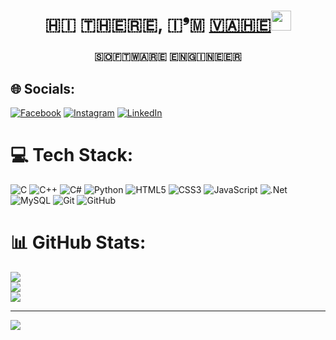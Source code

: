 <h1 align="center">​🇭​​🇮​ ​🇹​​🇭​​🇪​​🇷​​🇪​, ​🇮​❜​🇲​ <a href="https://daniilshat.ru/" target="_blank">🇻​​🇦​​🇭​​🇪​</a> 
<img src="https://github.com/blackcater/blackcater/raw/main/images/Hi.gif" height="32"/></h1>
<h3 align="center">​🇸​​🇴​​🇫​​🇹​​🇼​​🇦​​🇷​​🇪​ ​🇪​​🇳​​🇬​​🇮​​🇳​​🇪​​🇪​​🇷</h3>

## 🌐 Socials:
[![Facebook](https://img.shields.io/badge/Facebook-%231877F2.svg?logo=Facebook&logoColor=white)](https://facebook.com/https://www.facebook.com/profile.php?id=100069840278738&locale) [![Instagram](https://img.shields.io/badge/Instagram-%23E4405F.svg?logo=Instagram&logoColor=white)](https://instagram.com/https://www.instagram.com/_vahebabayan_) [![LinkedIn](https://img.shields.io/badge/LinkedIn-%230077B5.svg?logo=linkedin&logoColor=white)](https://linkedin.com/in/https://www.linkedin.com/in/%D0%B2%D0%B0%D0%B3%D0%B5-%D0%B1%D0%B0%D0%B1%D0%B0%D1%8F%D0%BD-45b96828b/?locale=en_US) 

# 💻 Tech Stack:
![C](https://img.shields.io/badge/c-%2300599C.svg?style=for-the-badge&logo=c&logoColor=white) ![C++](https://img.shields.io/badge/c++-%2300599C.svg?style=for-the-badge&logo=c%2B%2B&logoColor=white) ![C#](https://img.shields.io/badge/c%23-%23239120.svg?style=for-the-badge&logo=csharp&logoColor=white) ![Python](https://img.shields.io/badge/python-3670A0?style=for-the-badge&logo=python&logoColor=ffdd54) ![HTML5](https://img.shields.io/badge/html5-%23E34F26.svg?style=for-the-badge&logo=html5&logoColor=white) ![CSS3](https://img.shields.io/badge/css3-%231572B6.svg?style=for-the-badge&logo=css3&logoColor=white) ![JavaScript](https://img.shields.io/badge/javascript-%23323330.svg?style=for-the-badge&logo=javascript&logoColor=%23F7DF1E) ![.Net](https://img.shields.io/badge/.NET-5C2D91?style=for-the-badge&logo=.net&logoColor=white) ![MySQL](https://img.shields.io/badge/mysql-4479A1.svg?style=for-the-badge&logo=mysql&logoColor=white) ![Git](https://img.shields.io/badge/git-%23F05033.svg?style=for-the-badge&logo=git&logoColor=white) ![GitHub](https://img.shields.io/badge/github-%23121011.svg?style=for-the-badge&logo=github&logoColor=white)
# 📊 GitHub Stats:
![](https://github-readme-stats.vercel.app/api?username=XVaheBabayanX&theme=dark&hide_border=false&include_all_commits=false&count_private=false)<br/>
![](https://github-readme-streak-stats.herokuapp.com/?user=XVaheBabayanX&theme=dark&hide_border=false)<br/>
![](https://github-readme-stats.vercel.app/api/top-langs/?username=XVaheBabayanX&theme=dark&hide_border=false&include_all_commits=false&count_private=false&layout=compact)

---
[![](https://visitcount.itsvg.in/api?id=XVaheBabayanX&icon=2&color=4)](https://visitcount.itsvg.in)

<!-- Proudly created with GPRM ( https://gprm.itsvg.in ) -->
